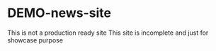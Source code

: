 # DEMO-news-site

This is not a production ready site
This site is incomplete and just for showcase purpose
